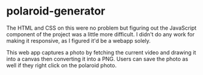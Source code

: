 # polaroid-generator
The HTML and CSS on this were no problem but figuring out the JavaScript component of the project was a little more difficult. I didn't do any work for making it responsive, as I figured it'd be a webapp solely. 

This web app captures a photo by fetching the current video and drawing it into a canvas then converting it into a PNG. Users can save the photo as well if they right click on the polaroid photo. 
